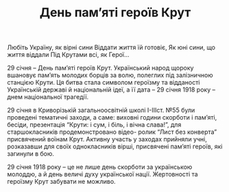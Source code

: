 ﻿---
title: День пам’яті героїв Крут
---

<quote author="В. Криволап">
Любіть Україну, як вірні сини
Віддати життя їй готовіє,
Як юні сини, що життя віддали
Під Крутами всі, як Герої…
</quote>


29 січня – День пам’яті героїв Крут. Український народ щороку вшановує пам’ять молодих борців за волю, полеглих під залізничною станцією Крути. Ця битва стала символом героїзму та відданості Українській державі й національній ідеї, а її дата – 29 січня 1918 року – днем національної трагедії.

29 січня в Криворізькій загальноосвітній школі I-IIIст. №55 були проведені тематичні заходи, а саме: виховні години скорботи і пам’яті,  бесіди, презентація “Крути: і сум, і біль, і вічна слава!”, для старшокласників продемонстровано відео- ролик “Лист без конверта” присвячений воїнам Крут. Активну участь у заходах прийняли учні, розказавши для своїх однокласників вірші, присвячені пам’яті героїв, які загинули в бою.

29 січня 1918 року – це не лише день скорботи за українською молоддю, а й день величі духу української нації. Жертовності та героїзму Крут забувати не можливо.

<slideshow></slideshow>